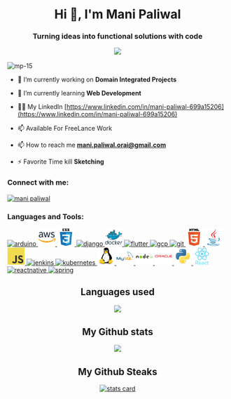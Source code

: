 <h1 align="center">Hi 👋, I'm Mani Paliwal</h1>
<h3 align="center">Turning ideas into functional solutions with code</h3>

<div id="header" align="center">
  <img src="https://media.giphy.com/media/v1.Y2lkPTc5MGI3NjExYjFmNjJiYzg0MWFiYjdjODY1MDFhYTE0ZTQ1OGNiZTJjYTVmZmRlNiZjdD1n/L1R1tvI9svkIWwpVYr/giphy.gif"/>
</div>

<p align="left"> <img src="https://komarev.com/ghpvc/?username=mp-15&label=Profile%20views&color=0e75b6&style=flat" alt="mp-15" /> </p>



- 🔭 I’m currently working on **Domain Integrated Projects**

- 🌱 I’m currently learning **Web Development**

- 👨‍💻 My LinkedIn [https://www.linkedin.com/in/mani-paliwal-699a15206](https://www.linkedin.com/in/mani-paliwal-699a15206)

- 📫 Available For FreeLance Work  

- 📫 How to reach me **mani.paliwal.orai@gmail.com**

- ⚡ Favorite Time kill **Sketching**

<h3 align="left">Connect with me:</h3>
<p align="left">
<a href="https://linkedin.com/in/mani paliwal" target="blank"><img align="center" src="https://raw.githubusercontent.com/rahuldkjain/github-profile-readme-generator/master/src/images/icons/Social/linked-in-alt.svg" alt="mani paliwal" height="30" width="40" /></a>
</p>

<h3 align="left">Languages and Tools:</h3>
<p align="left"> <a href="https://www.arduino.cc/" target="_blank" rel="noreferrer"> <img src="https://cdn.worldvectorlogo.com/logos/arduino-1.svg" alt="arduino" width="40" height="40"/> </a> <a href="https://aws.amazon.com" target="_blank" rel="noreferrer"> <img src="https://raw.githubusercontent.com/devicons/devicon/master/icons/amazonwebservices/amazonwebservices-original-wordmark.svg" alt="aws" width="40" height="40"/> </a> <a href="https://www.w3schools.com/css/" target="_blank" rel="noreferrer"> <img src="https://raw.githubusercontent.com/devicons/devicon/master/icons/css3/css3-original-wordmark.svg" alt="css3" width="40" height="40"/> </a> <a href="https://www.djangoproject.com/" target="_blank" rel="noreferrer"> <img src="https://cdn.worldvectorlogo.com/logos/django.svg" alt="django" width="40" height="40"/> </a> <a href="https://www.docker.com/" target="_blank" rel="noreferrer"> <img src="https://raw.githubusercontent.com/devicons/devicon/master/icons/docker/docker-original-wordmark.svg" alt="docker" width="40" height="40"/> </a> <a href="https://flutter.dev" target="_blank" rel="noreferrer"> <img src="https://www.vectorlogo.zone/logos/flutterio/flutterio-icon.svg" alt="flutter" width="40" height="40"/> </a> <a href="https://cloud.google.com" target="_blank" rel="noreferrer"> <img src="https://www.vectorlogo.zone/logos/google_cloud/google_cloud-icon.svg" alt="gcp" width="40" height="40"/> </a> <a href="https://git-scm.com/" target="_blank" rel="noreferrer"> <img src="https://www.vectorlogo.zone/logos/git-scm/git-scm-icon.svg" alt="git" width="40" height="40"/> </a> <a href="https://www.w3.org/html/" target="_blank" rel="noreferrer"> <img src="https://raw.githubusercontent.com/devicons/devicon/master/icons/html5/html5-original-wordmark.svg" alt="html5" width="40" height="40"/> </a> <a href="https://www.java.com" target="_blank" rel="noreferrer"> <img src="https://raw.githubusercontent.com/devicons/devicon/master/icons/java/java-original.svg" alt="java" width="40" height="40"/> </a> <a href="https://developer.mozilla.org/en-US/docs/Web/JavaScript" target="_blank" rel="noreferrer"> <img src="https://raw.githubusercontent.com/devicons/devicon/master/icons/javascript/javascript-original.svg" alt="javascript" width="40" height="40"/> </a> <a href="https://www.jenkins.io" target="_blank" rel="noreferrer"> <img src="https://www.vectorlogo.zone/logos/jenkins/jenkins-icon.svg" alt="jenkins" width="40" height="40"/> </a> <a href="https://kubernetes.io" target="_blank" rel="noreferrer"> <img src="https://www.vectorlogo.zone/logos/kubernetes/kubernetes-icon.svg" alt="kubernetes" width="40" height="40"/> </a> <a href="https://www.linux.org/" target="_blank" rel="noreferrer"> <img src="https://raw.githubusercontent.com/devicons/devicon/master/icons/linux/linux-original.svg" alt="linux" width="40" height="40"/> </a> <a href="https://www.mysql.com/" target="_blank" rel="noreferrer"> <img src="https://raw.githubusercontent.com/devicons/devicon/master/icons/mysql/mysql-original-wordmark.svg" alt="mysql" width="40" height="40"/> </a> <a href="https://nodejs.org" target="_blank" rel="noreferrer"> <img src="https://raw.githubusercontent.com/devicons/devicon/master/icons/nodejs/nodejs-original-wordmark.svg" alt="nodejs" width="40" height="40"/> </a> <a href="https://www.oracle.com/" target="_blank" rel="noreferrer"> <img src="https://raw.githubusercontent.com/devicons/devicon/master/icons/oracle/oracle-original.svg" alt="oracle" width="40" height="40"/> </a> <a href="https://www.python.org" target="_blank" rel="noreferrer"> <img src="https://raw.githubusercontent.com/devicons/devicon/master/icons/python/python-original.svg" alt="python" width="40" height="40"/> </a> <a href="https://reactjs.org/" target="_blank" rel="noreferrer"> <img src="https://raw.githubusercontent.com/devicons/devicon/master/icons/react/react-original-wordmark.svg" alt="react" width="40" height="40"/> </a> <a href="https://reactnative.dev/" target="_blank" rel="noreferrer"> <img src="https://reactnative.dev/img/header_logo.svg" alt="reactnative" width="40" height="40"/> </a> <a href="https://spring.io/" target="_blank" rel="noreferrer"> <img src="https://www.vectorlogo.zone/logos/springio/springio-icon.svg" alt="spring" width="40" height="40"/> </a> </p>
<!-- Langs -->

<h2 align="center">Languages used</h2>

<p align="center" ><img src="https://github-readme-stats.vercel.app/api/top-langs/?username=MP-15&layout=compact&theme=midnight-purple" /></p>

<!-- Stats -->
<h2 align="center">My Github stats</h2>

<p align="center" ><img src="https://github-readme-stats.vercel.app/api?username=MP-15&count_private=true&show_icons=true&theme=radical" /></p>

<!-- Streak -->
<h2 align="center">My Github Steaks</h2>

<a align= "center" href="https://github.com/MP-15">
<p align="center"><img alt= "stats card" height="200px" width="500" src="https://github-readme-streak-stats.herokuapp.com/?user=MP-15&theme=radical">
</a></p>
